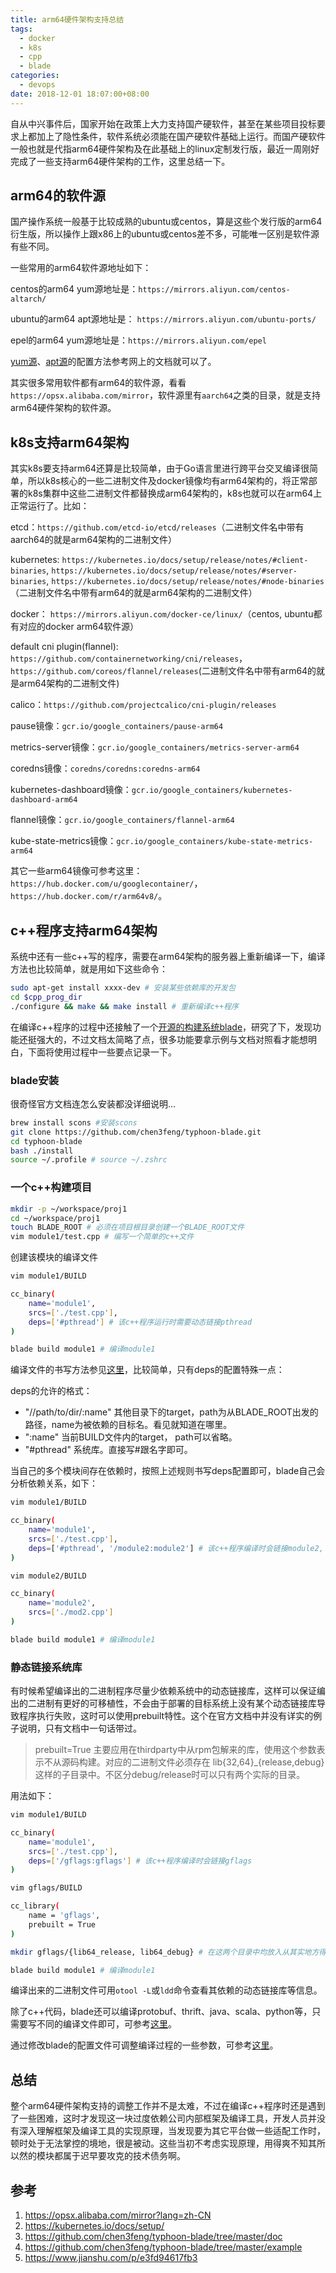 ```yaml
---
title: arm64硬件架构支持总结
tags:
  - docker
  - k8s
  - cpp
  - blade
categories:
  - devops
date: 2018-12-01 18:07:00+08:00
---
```


自从中兴事件后，国家开始在政策上大力支持国产硬软件，甚至在某些项目投标要求上都加上了隐性条件，软件系统必须能在国产硬软件基础上运行。而国产硬软件一般也就是代指arm64硬件架构及在此基础上的linux定制发行版，最近一周刚好完成了一些支持arm64硬件架构的工作，这里总结一下。

## arm64的软件源

国产操作系统一般基于比较成熟的ubuntu或centos，算是这些个发行版的arm64衍生版，所以操作上跟x86上的ubuntu或centos差不多，可能唯一区别是软件源有些不同。

一些常用的arm64软件源地址如下：

centos的arm64 yum源地址是：`https://mirrors.aliyun.com/centos-altarch/`

ubuntu的arm64 apt源地址是： `https://mirrors.aliyun.com/ubuntu-ports/`

epel的arm64 yum源地址是：`https://mirrors.aliyun.com/epel`

[yum源](https://www.jianshu.com/p/d8573f9d1f96)、[apt源](https://www.jianshu.com/p/fb337765c2c2)的配置方法参考网上的文档就可以了。

其实很多常用软件都有arm64的软件源，看看`https://opsx.alibaba.com/mirror`，软件源里有`aarch64`之类的目录，就是支持arm64硬件架构的软件源。

## k8s支持arm64架构

其实k8s要支持arm64还算是比较简单，由于Go语言里进行跨平台交叉编译很简单，所以k8s核心的一些二进制文件及docker镜像均有arm64架构的，将正常部署的k8s集群中这些二进制文件都替换成arm64架构的，k8s也就可以在arm64上正常运行了。比如：

etcd：`https://github.com/etcd-io/etcd/releases`（二进制文件名中带有aarch64的就是arm64架构的二进制文件）

kubernetes: `https://kubernetes.io/docs/setup/release/notes/#client-binaries`, `https://kubernetes.io/docs/setup/release/notes/#server-binaries`, `https://kubernetes.io/docs/setup/release/notes/#node-binaries`（二进制文件名中带有arm64的就是arm64架构的二进制文件）

docker： `https://mirrors.aliyun.com/docker-ce/linux/`（centos, ubuntu都有对应的docker arm64软件源）

default cni plugin(flannel): `https://github.com/containernetworking/cni/releases`，`https://github.com/coreos/flannel/releases`(二进制文件名中带有arm64的就是arm64架构的二进制文件)

calico：`https://github.com/projectcalico/cni-plugin/releases`

pause镜像：`gcr.io/google_containers/pause-arm64`

metrics-server镜像：`gcr.io/google_containers/metrics-server-arm64`

coredns镜像：`coredns/coredns:coredns-arm64`

kubernetes-dashboard镜像：`gcr.io/google_containers/kubernetes-dashboard-arm64`

flannel镜像：`gcr.io/google_containers/flannel-arm64`

kube-state-metrics镜像：`gcr.io/google_containers/kube-state-metrics-arm64`

其它一些arm64镜像可参考这里：`https://hub.docker.com/u/googlecontainer/`，`https://hub.docker.com/r/arm64v8/`。

## c++程序支持arm64架构

系统中还有一些c++写的程序，需要在arm64架构的服务器上重新编译一下，编译方法也比较简单，就是用如下这些命令：

```bash
sudo apt-get install xxxx-dev # 安装某些依赖库的开发包
cd $cpp_prog_dir
./configure && make && make install # 重新编译c++程序
```

在编译c++程序的过程中还接触了一个[开源的构建系统blade](https://github.com/chen3feng/typhoon-blade)，研究了下，发现功能还挺强大的，不过文档太简略了点，很多功能要拿示例与文档对照看才能想明白，下面将使用过程中一些要点记录一下。

### blade安装

很奇怪官方文档连怎么安装都没详细说明...

```bash
brew install scons #安装scons
git clone https://github.com/chen3feng/typhoon-blade.git
cd typhoon-blade
bash ./install
source ~/.profile # source ~/.zshrc
```

### 一个c++构建项目

```bash
mkdir -p ~/workspace/proj1
cd ~/workspace/proj1
touch BLADE_ROOT # 必须在项目根目录创建一个BLADE_ROOT文件
vim module1/test.cpp # 编写一个简单的c++文件
```

创建该模块的编译文件

```bash
vim module1/BUILD

cc_binary(
    name='module1',
    srcs=['./test.cpp'],
    deps=['#pthread'] # 该c++程序运行时需要动态链接pthread
)

blade build module1 # 编译module1
```

编译文件的书写方法参见[这里](https://github.com/chen3feng/typhoon-blade/blob/master/doc/build_file_zn_CN.md)，比较简单，只有deps的配置特殊一点：

deps的允许的格式：

- "//path/to/dir/:name" 其他目录下的target，path为从BLADE_ROOT出发的路径，name为被依赖的目标名。看见就知道在哪里。
- ":name" 当前BUILD文件内的target， path可以省略。
- "#pthread" 系统库。直接写#跟名字即可。

当自己的多个模块间存在依赖时，按照上述规则书写deps配置即可，blade自己会分析依赖关系，如下：

```bash
vim module1/BUILD

cc_binary(
    name='module1',
    srcs=['./test.cpp'],
    deps=['#pthread', '/module2:module2'] # 该c++程序编译时会链接module2, 同时动态链接系统中的pthread库
)

vim module2/BUILD

cc_binary(
    name='module2',
    srcs=['./mod2.cpp']
)

blade build module1 # 编译module1
```

### 静态链接系统库

有时候希望编译出的二进制程序尽量少依赖系统中的动态链接库，这样可以保证编出的二进制有更好的可移植性，不会由于部署的目标系统上没有某个动态链接库导致程序执行失败，这时可以使用prebuilt特性。这个在官方文档中并没有详实的例子说明，只有文档中一句话带过。

> prebuilt=True 主要应用在thirdparty中从rpm包解来的库，使用这个参数表示不从源码构建。对应的二进制文件必须存在 lib{32,64}_{release,debug} 这样的子目录中。不区分debug/release时可以只有两个实际的目录。

用法如下：

```bash
vim module1/BUILD

cc_binary(
    name='module1',
    srcs=['./test.cpp'],
    deps=['/gflags:gflags'] # 该c++程序编译时会链接gflags
)

vim gflags/BUILD

cc_library(
    name = 'gflags',
    prebuilt = True
)

mkdir gflags/{lib64_release, lib64_debug} # 在这两个目录中均放入从其实地方得到的gflags静态库文件

blade build module1 # 编译module1
```

编译出来的二进制文件可用`otool -L`或`ldd`命令查看其依赖的动态链接库等信息。

除了c++代码，blade还可以编译protobuf、thrift、java、scala、python等，只需要写不同的编译文件即可，可参考[这里](https://github.com/chen3feng/typhoon-blade/blob/master/doc/build_file_zn_CN.md)。

通过修改blade的配置文件可调整编译过程的一些参数，可参考[这里](https://github.com/chen3feng/typhoon-blade/blob/master/doc/config_files_zn_CN.md)。

## 总结

整个arm64硬件架构支持的调整工作并不是太难，不过在编译c++程序时还是遇到了一些困难，这时才发现这一块过度依赖公司内部框架及编译工具，开发人员并没有深入理解框架及编译工具的实现原理，当发现要为其它平台做一些适配工作时，顿时处于无法掌控的境地，很是被动。这些当初不考虑实现原理，用得爽不知其所以然的模块都属于迟早要攻克的技术债务啊。

## 参考

1. https://opsx.alibaba.com/mirror?lang=zh-CN
2. https://kubernetes.io/docs/setup/
3. https://github.com/chen3feng/typhoon-blade/tree/master/doc
4. https://github.com/chen3feng/typhoon-blade/tree/master/example
5. https://www.jianshu.com/p/e3fd94617fb3




